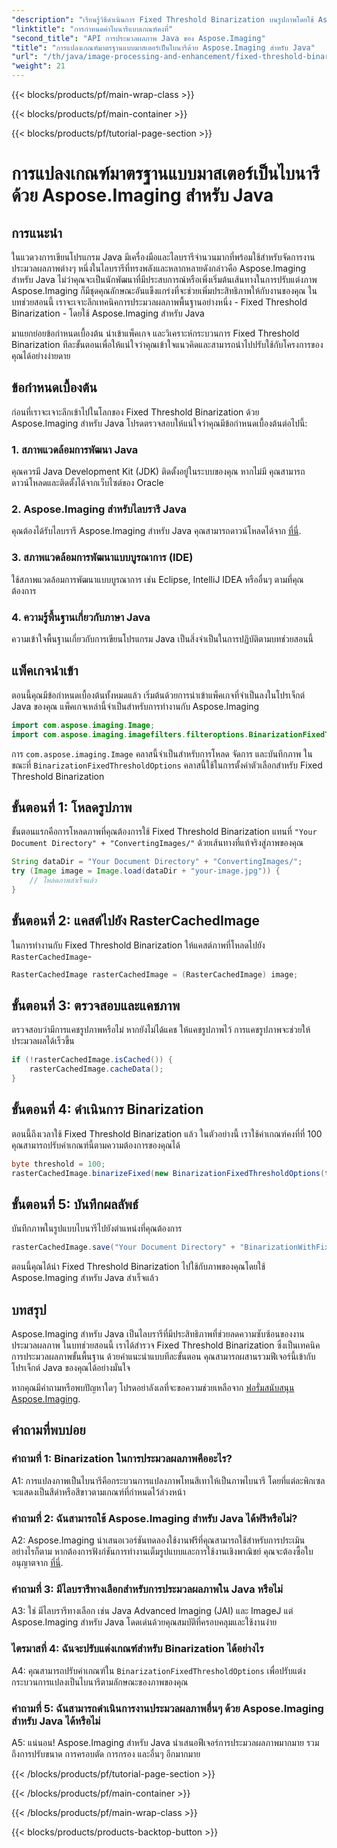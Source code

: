 ```yaml
---
"description": "เรียนรู้วิธีดำเนินการ Fixed Threshold Binarization บนรูปภาพโดยใช้ Aspose.Imaging สำหรับ Java"
"linktitle": "การกำหนดค่าไบนารีแบบเกณฑ์คงที่"
"second_title": "API การประมวลผลภาพ Java ของ Aspose.Imaging"
"title": "การแปลงเกณฑ์มาตรฐานแบบมาสเตอร์เป็นไบนารีด้วย Aspose.Imaging สำหรับ Java"
"url": "/th/java/image-processing-and-enhancement/fixed-threshold-binarization/"
"weight": 21
---
```


{{< blocks/products/pf/main-wrap-class >}}

{{< blocks/products/pf/main-container >}}

{{< blocks/products/pf/tutorial-page-section >}}

# การแปลงเกณฑ์มาตรฐานแบบมาสเตอร์เป็นไบนารีด้วย Aspose.Imaging สำหรับ Java

## การแนะนำ

ในแวดวงการเขียนโปรแกรม Java มีเครื่องมือและไลบรารีจำนวนมากที่พร้อมใช้สำหรับจัดการงานประมวลผลภาพต่างๆ หนึ่งในไลบรารีที่ทรงพลังและหลากหลายดังกล่าวคือ Aspose.Imaging สำหรับ Java ไม่ว่าคุณจะเป็นนักพัฒนาที่มีประสบการณ์หรือเพิ่งเริ่มต้นเส้นทางในการปรับแต่งภาพ Aspose.Imaging ก็มีชุดคุณลักษณะอันแข็งแกร่งที่จะช่วยเพิ่มประสิทธิภาพให้กับงานของคุณ ในบทช่วยสอนนี้ เราจะเจาะลึกเทคนิคการประมวลผลภาพพื้นฐานอย่างหนึ่ง - Fixed Threshold Binarization - โดยใช้ Aspose.Imaging สำหรับ Java

มาแยกย่อยข้อกำหนดเบื้องต้น นำเข้าแพ็คเกจ และวิเคราะห์กระบวนการ Fixed Threshold Binarization ทีละขั้นตอนเพื่อให้แน่ใจว่าคุณเข้าใจแนวคิดและสามารถนำไปปรับใช้กับโครงการของคุณได้อย่างง่ายดาย

## ข้อกำหนดเบื้องต้น

ก่อนที่เราจะเจาะลึกเข้าไปในโลกของ Fixed Threshold Binarization ด้วย Aspose.Imaging สำหรับ Java โปรดตรวจสอบให้แน่ใจว่าคุณมีข้อกำหนดเบื้องต้นต่อไปนี้:

### 1. สภาพแวดล้อมการพัฒนา Java

คุณควรมี Java Development Kit (JDK) ติดตั้งอยู่ในระบบของคุณ หากไม่มี คุณสามารถดาวน์โหลดและติดตั้งได้จากเว็บไซต์ของ Oracle

### 2. Aspose.Imaging สำหรับไลบรารี Java

คุณต้องได้รับไลบรารี Aspose.Imaging สำหรับ Java คุณสามารถดาวน์โหลดได้จาก [ที่นี่](https://releases-aspose.com/imaging/java/).

### 3. สภาพแวดล้อมการพัฒนาแบบบูรณาการ (IDE)

ใช้สภาพแวดล้อมการพัฒนาแบบบูรณาการ เช่น Eclipse, IntelliJ IDEA หรืออื่นๆ ตามที่คุณต้องการ

### 4. ความรู้พื้นฐานเกี่ยวกับภาษา Java

ความเข้าใจพื้นฐานเกี่ยวกับการเขียนโปรแกรม Java เป็นสิ่งจำเป็นในการปฏิบัติตามบทช่วยสอนนี้

## แพ็คเกจนำเข้า

ตอนนี้คุณมีข้อกำหนดเบื้องต้นทั้งหมดแล้ว เริ่มต้นด้วยการนำเข้าแพ็คเกจที่จำเป็นลงในโปรเจ็กต์ Java ของคุณ แพ็คเกจเหล่านี้จำเป็นสำหรับการทำงานกับ Aspose.Imaging

```java
import com.aspose.imaging.Image;
import com.aspose.imaging.imagefilters.filteroptions.BinarizationFixedThresholdOptions;
```

การ `com.aspose.imaging.Image` คลาสนี้จำเป็นสำหรับการโหลด จัดการ และบันทึกภาพ ในขณะที่ `BinarizationFixedThresholdOptions` คลาสนี้ใช้ในการตั้งค่าตัวเลือกสำหรับ Fixed Threshold Binarization

## ขั้นตอนที่ 1: โหลดรูปภาพ

ขั้นตอนแรกคือการโหลดภาพที่คุณต้องการใช้ Fixed Threshold Binarization แทนที่ `"Your Document Directory" + "ConvertingImages/"` ด้วยเส้นทางที่แท้จริงสู่ภาพของคุณ

```java
String dataDir = "Your Document Directory" + "ConvertingImages/";
try (Image image = Image.load(dataDir + "your-image.jpg")) {
    // โหลดภาพสำเร็จแล้ว
}
```

## ขั้นตอนที่ 2: แคสต์ไปยัง RasterCachedImage

ในการทำงานกับ Fixed Threshold Binarization ให้แคสต์ภาพที่โหลดไปยัง `RasterCachedImage`-

```java
RasterCachedImage rasterCachedImage = (RasterCachedImage) image;
```

## ขั้นตอนที่ 3: ตรวจสอบและแคชภาพ

ตรวจสอบว่ามีการแคชรูปภาพหรือไม่ หากยังไม่ได้แคช ให้แคชรูปภาพไว้ การแคชรูปภาพจะช่วยให้ประมวลผลได้เร็วขึ้น

```java
if (!rasterCachedImage.isCached()) {
    rasterCachedImage.cacheData();
}
```

## ขั้นตอนที่ 4: ดำเนินการ Binarization

ตอนนี้ถึงเวลาใช้ Fixed Threshold Binarization แล้ว ในตัวอย่างนี้ เราใช้ค่าเกณฑ์คงที่ที่ 100 คุณสามารถปรับค่าเกณฑ์นี้ตามความต้องการของคุณได้

```java
byte threshold = 100;
rasterCachedImage.binarizeFixed(new BinarizationFixedThresholdOptions(threshold));
```

## ขั้นตอนที่ 5: บันทึกผลลัพธ์

บันทึกภาพในรูปแบบไบนารีไปยังตำแหน่งที่คุณต้องการ

```java
rasterCachedImage.save("Your Document Directory" + "BinarizationWithFixedThreshold_out.jpg");
```

ตอนนี้คุณได้นำ Fixed Threshold Binarization ไปใช้กับภาพของคุณโดยใช้ Aspose.Imaging สำหรับ Java สำเร็จแล้ว

## บทสรุป

Aspose.Imaging สำหรับ Java เป็นไลบรารีที่มีประสิทธิภาพที่ช่วยลดความซับซ้อนของงานประมวลผลภาพ ในบทช่วยสอนนี้ เราได้สำรวจ Fixed Threshold Binarization ซึ่งเป็นเทคนิคการประมวลผลภาพขั้นพื้นฐาน ด้วยคำแนะนำแบบทีละขั้นตอน คุณสามารถผสานรวมฟีเจอร์นี้เข้ากับโปรเจ็กต์ Java ของคุณได้อย่างมั่นใจ

หากคุณมีคำถามหรือพบปัญหาใดๆ โปรดอย่าลังเลที่จะขอความช่วยเหลือจาก [ฟอรั่มสนับสนุน Aspose.Imaging](https://forum-aspose.com/).

## คำถามที่พบบ่อย

### คำถามที่ 1: Binarization ในการประมวลผลภาพคืออะไร?

A1: การแปลงภาพเป็นไบนารีคือกระบวนการแปลงภาพโทนสีเทาให้เป็นภาพไบนารี โดยที่แต่ละพิกเซลจะแสดงเป็นสีดำหรือสีขาวตามเกณฑ์ที่กำหนดไว้ล่วงหน้า

### คำถามที่ 2: ฉันสามารถใช้ Aspose.Imaging สำหรับ Java ได้ฟรีหรือไม่?

A2: Aspose.Imaging นำเสนอเวอร์ชันทดลองใช้งานฟรีที่คุณสามารถใช้สำหรับการประเมิน อย่างไรก็ตาม หากต้องการฟังก์ชันการทำงานเต็มรูปแบบและการใช้งานเชิงพาณิชย์ คุณจะต้องซื้อใบอนุญาตจาก [ที่นี่](https://purchase-aspose.com/buy).

### คำถามที่ 3: มีไลบรารีทางเลือกสำหรับการประมวลผลภาพใน Java หรือไม่

A3: ใช่ มีไลบรารีทางเลือก เช่น Java Advanced Imaging (JAI) และ ImageJ แต่ Aspose.Imaging สำหรับ Java โดดเด่นด้วยคุณสมบัติที่ครอบคลุมและใช้งานง่าย

### ไตรมาสที่ 4: ฉันจะปรับแต่งเกณฑ์สำหรับ Binarization ได้อย่างไร

A4: คุณสามารถปรับค่าเกณฑ์ใน `BinarizationFixedThresholdOptions` เพื่อปรับแต่งกระบวนการแปลงเป็นไบนารีตามลักษณะของภาพของคุณ

### คำถามที่ 5: ฉันสามารถดำเนินการงานประมวลผลภาพอื่นๆ ด้วย Aspose.Imaging สำหรับ Java ได้หรือไม่

A5: แน่นอน! Aspose.Imaging สำหรับ Java นำเสนอฟีเจอร์การประมวลผลภาพมากมาย รวมถึงการปรับขนาด การครอบตัด การกรอง และอื่นๆ อีกมากมาย

{{< /blocks/products/pf/tutorial-page-section >}}

{{< /blocks/products/pf/main-container >}}

{{< /blocks/products/pf/main-wrap-class >}}

{{< blocks/products/products-backtop-button >}}